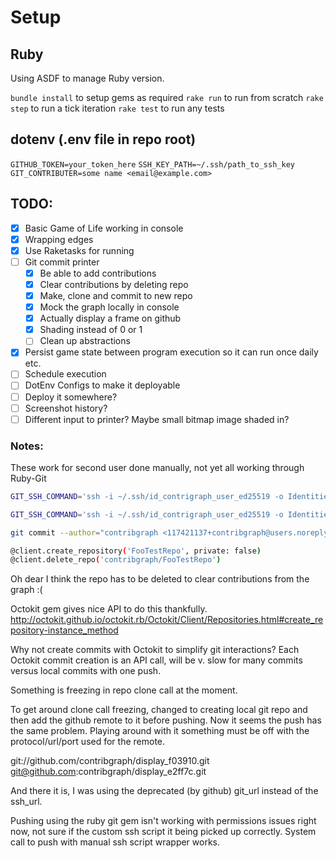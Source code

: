 # Setup

## Ruby
Using ASDF to manage Ruby version.

`bundle install` to setup gems as required
`rake run` to run from scratch
`rake step` to run a tick iteration
`rake test` to run any tests

## dotenv (.env file in repo root)
`GITHUB_TOKEN=your_token_here`
`SSH_KEY_PATH=~/.ssh/path_to_ssh_key`
`GIT_CONTRIBUTER=some name <email@example.com>`

## TODO:
- [x] Basic Game of Life working in console
- [x] Wrapping edges
- [x] Use Raketasks for running
- [ ] Git commit printer
    - [x] Be able to add contributions
    - [x] Clear contributions by deleting repo
    - [x] Make, clone and commit to new repo
    - [x] Mock the graph locally in console
    - [x] Actually display a frame on github
    - [x] Shading instead of 0 or 1
    - [ ] Clean up abstractions
- [x] Persist game state between program execution so it can run once daily etc.
- [ ] Schedule execution
- [ ] DotEnv Configs to make it deployable
- [ ] Deploy it somewhere?
- [ ] Screenshot history?
- [ ] Different input to printer? Maybe small bitmap image shaded in?

### Notes:
These work for second user done manually, not yet all working through Ruby-Git
```sh
GIT_SSH_COMMAND='ssh -i ~/.ssh/id_contrigraph_user_ed25519 -o IdentitiesOnly=yes' git clone git@github.com:contribgraph/display.git

GIT_SSH_COMMAND='ssh -i ~/.ssh/id_contrigraph_user_ed25519 -o IdentitiesOnly=yes' git push

git commit --author="contribgraph <117421137+contribgraph@users.noreply.github.com>" --allow-empty -m "whatever"

@client.create_repository('FooTestRepo', private: false)
@client.delete_repo('contribgraph/FooTestRepo')
```

Oh dear I think the repo has to be deleted to clear contributions from the graph :(

Octokit gem gives nice API to do this thankfully.
http://octokit.github.io/octokit.rb/Octokit/Client/Repositories.html#create_repository-instance_method

Why not create commits with Octokit to simplify git interactions? Each Octokit commit creation is an API call, will be v. slow for many commits versus local commits with one push.

Something is freezing in repo clone call at the moment.

To get around clone call freezing, changed to creating local git repo and then add the github remote to it before pushing. Now it seems the push has the same problem. Playing around with it something must be off with the protocol/url/port used for the remote.

git://github.com/contribgraph/display_f03910.git
git@github.com:contribgraph/display_e2ff7c.git

And there it is, I was using the deprecated (by github) git_url instead of the ssh_url.

Pushing using the ruby git gem isn't working with permissions issues right now, not sure if the custom ssh script it being picked up correctly. System call to push with manual ssh script wrapper works.
